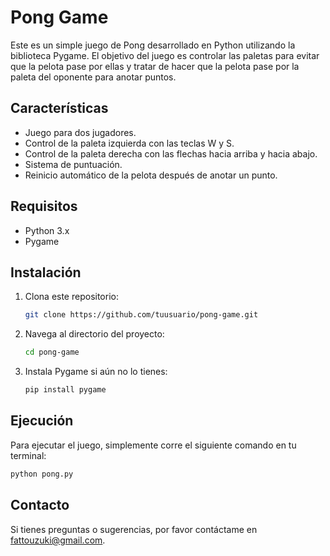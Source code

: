 # Pong Game

Este es un simple juego de Pong desarrollado en Python utilizando la biblioteca Pygame. El objetivo del juego es controlar las paletas para evitar que la pelota pase por ellas y tratar de hacer que la pelota pase por la paleta del oponente para anotar puntos.

## Características

- Juego para dos jugadores.
- Control de la paleta izquierda con las teclas W y S.
- Control de la paleta derecha con las flechas hacia arriba y hacia abajo.
- Sistema de puntuación.
- Reinicio automático de la pelota después de anotar un punto.

## Requisitos

- Python 3.x
- Pygame

## Instalación

1. Clona este repositorio:
    ```bash
    git clone https://github.com/tuusuario/pong-game.git
    ```
2. Navega al directorio del proyecto:
    ```bash
    cd pong-game
    ```
3. Instala Pygame si aún no lo tienes:
    ```bash
    pip install pygame
    ```

## Ejecución

Para ejecutar el juego, simplemente corre el siguiente comando en tu terminal:
```bash
python pong.py
```

## Contacto

Si tienes preguntas o sugerencias, por favor contáctame en fattouzuki@gmail.com.

